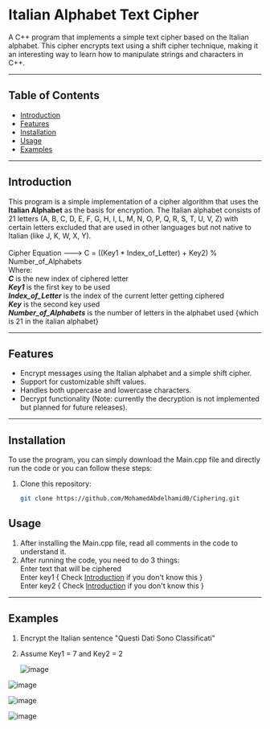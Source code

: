 # Italian Alphabet Text Cipher

A C++ program that implements a simple text cipher based on the Italian alphabet. This cipher encrypts text using a shift cipher technique, making it an interesting way to learn how to manipulate strings and characters in C++.

---

## Table of Contents

- [Introduction](#introduction)
- [Features](#features)
- [Installation](#installation)
- [Usage](#usage)
- [Examples](#examples)


---

## Introduction

This program is a simple implementation of a cipher algorithm that uses the **Italian Alphabet** as the basis for encryption. The Italian alphabet consists of 21 letters (A, B, C, D, E, F, G, H, I, L, M, N, O, P, Q, R, S, T, U, V, Z) with certain letters excluded that are used in other languages but not native to Italian (like J, K, W, X, Y). <br> 
<br> 
Cipher Equation ---> C = ((Key1 * Index_of_Letter) + Key2) % Number_of_Alphabets <br>
Where: <br> 
***C*** is the new index of ciphered letter <br>
***Key1*** is the first key to be used <br>
***Index_of_Letter*** is the index of the current letter getting ciphered <br> 
***Key*** is the second key used <br> 
***Number_of_Alphabets*** is the number of letters in the alphabet used {which is 21 in the italian alphabet} 

---

## Features

- Encrypt messages using the Italian alphabet and a simple shift cipher.
- Support for customizable shift values.
- Handles both uppercase and lowercase characters.
- Decrypt functionality (Note: currently the decryption is not implemented but planned for future releases).

---

## Installation

To use the program, you can simply download the Main.cpp file and directly run the code or you can follow these steps:

1. Clone this repository:
   ```bash
   git clone https://github.com/MohamedAbdelhamid0/Ciphering.git


## Usage
1. After installing the Main.cpp file, read all comments in the code to understand it.
2. After running the code, you need to do 3 things: <br> 
   Enter text that will be ciphered <br>
   Enter key1 { Check [Introduction](#introduction) if you don't know this } <br>
   Enter key2 { Check [Introduction](#introduction) if you don't know this } <br>


---

## Examples

1. Encrypt the Italian sentence "Questi Dati Sono Classificati"
2. Assume Key1 = 7 and Key2 = 2

   ![image](https://github.com/user-attachments/assets/8a826cb1-c2c6-45b0-b690-cc144f4546f3)

![image](https://github.com/user-attachments/assets/616fc9a2-c588-4441-a0e4-b7d509129fa5)

![image](https://github.com/user-attachments/assets/77e12e33-a037-4e14-b110-7512375e9d4c)

![image](https://github.com/user-attachments/assets/d4b5bc5e-d9a5-4b4c-84fe-5e36b0aaf550)
